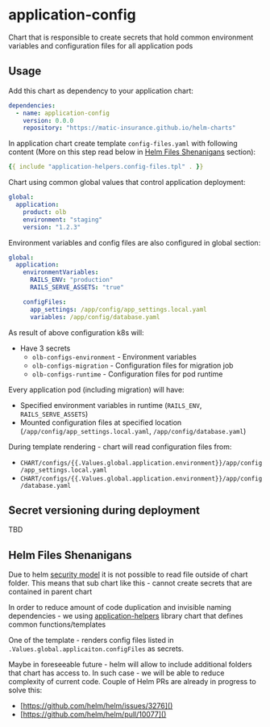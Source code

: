# application-config

Chart that is responsible to create secrets 
that hold common environment variables and configuration files for all application pods

## Usage

Add this chart as dependency to your application chart:
```yaml
dependencies:
  - name: application-config
    version: 0.0.0
    repository: "https://matic-insurance.github.io/helm-charts"
```

In application chart create template `config-files.yaml` with following content (More on this step read below in [Helm Files Shenanigans]() section):
```yaml
{{ include "application-helpers.config-files.tpl" . }}
```

Chart using common global values that control application deployment:
```yaml
global:
  application:
    product: olb
    environment: "staging"
    version: "1.2.3"
```

Environment variables and config files are also configured in global section:

```yaml
global:
  application:
    environmentVariables:
      RAILS_ENV: "production"
      RAILS_SERVE_ASSETS: "true"

    configFiles:
      app_settings: /app/config/app_settings.local.yaml
      variables: /app/config/database.yaml
```

As result of above configuration k8s will:
- Have 3 secrets
  - `olb-configs-environment` - Environment variables
  - `olb-configs-migration` - Configuration files for migration job
  - `olb-configs-runtime` - Configuration files for pod runtime

Every application pod (including migration) will have:
- Specified environment variables in runtime (`RAILS_ENV`, `RAILS_SERVE_ASSETS`)
- Mounted configuration files at specified location (`/app/config/app_settings.local.yaml`, `/app/config/database.yaml`)

During template rendering - chart will read configuration files from: 
- `CHART/configs/{{.Values.global.application.environment}}/app/config/app_settings.local.yaml` 
- `CHART/configs/{{.Values.global.application.environment}}/app/config/database.yaml` 

## Secret versioning during deployment

TBD

## Helm Files Shenanigans

Due to helm [security model](https://helm.sh/docs/chart_template_guide/accessing_files/)
 it is not possible to read file outside of chart folder. 
This means that sub chart like this - cannot create secrets that are contained in parent chart

In order to reduce amount of code duplication and invisible naming dependencies - 
we using [application-helpers](../application-helpers) library chart that defines common functions/templates

One of the template - renders config files listed in `.Values.global.applicaiton.configFiles`
as secrets.  

Maybe in foreseeable future - helm will allow to include additional folders that chart has access to. 
In such case - we will be able to reduce complexity of current code. 
Couple of Helm PRs are already in progress to solve this:
- [https://github.com/helm/helm/issues/3276]()
- [https://github.com/helm/helm/pull/10077]()
